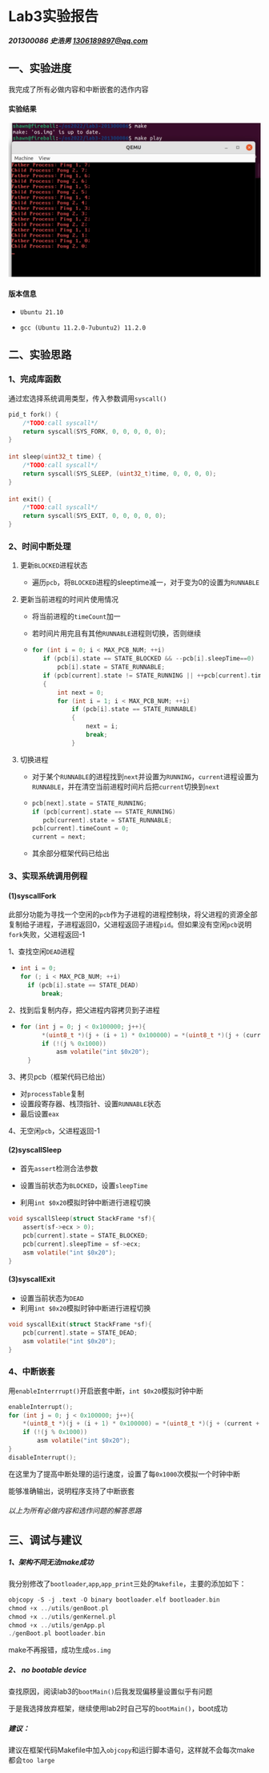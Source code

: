 # Lab3实验报告

##### 201300086 史浩男 1306189897@qq.com

 

## 一、实验进度

我完成了所有必做内容和中断嵌套的选作内容



#### 实验结果

![img](Lab3实验报告.assets/wps1.jpg) 

#### 版本信息

- `Ubuntu 21.10`

- `gcc (Ubuntu 11.2.0-7ubuntu2) 11.2.0`

 

## 二、实验思路

### 1、完成库函数

通过宏选择系统调用类型，传入参数调用`syscall()`

```c
pid_t fork() {
    /*TODO:call syscall*/
	return syscall(SYS_FORK, 0, 0, 0, 0, 0);
}

int sleep(uint32_t time) {
    /*TODO:call syscall*/
	return syscall(SYS_SLEEP, (uint32_t)time, 0, 0, 0, 0);
}

int exit() {
    /*TODO:call syscall*/
	return syscall(SYS_EXIT, 0, 0, 0, 0, 0);
}
```

### 2、时间中断处理

1. 更新`BLOCKED`进程状态

   - 遍历`pcb`，将`BLOCKED`进程的sleeptime减一，对于变为0的设置为`RUNNABLE`

2. 更新当前进程的时间片使用情况

   - 将当前进程的`timeCount`加一

   - 若时间片用完且有其他`RUNNABLE`进程则切换，否则继续

   - ```c
     for (int i = 0; i < MAX_PCB_NUM; ++i)
     	if (pcb[i].state == STATE_BLOCKED && --pcb[i].sleepTime==0)
     		pcb[i].state = STATE_RUNNABLE;
     	if (pcb[current].state != STATE_RUNNING || ++pcb[current].timeCount >= MAX_TIME_COUNT)
     	{
     		int next = 0;
     		for (int i = 1; i < MAX_PCB_NUM; ++i)
     			if (pcb[i].state == STATE_RUNNABLE)
     			{
     				next = i;
     				break;
     			}
     ```

3. 切换进程

   - 对于某个`RUNNABLE`的进程找到`next`并设置为`RUNNING`，`current`进程设置为`RUNNABLE`，并在清空当前进程时间片后把`current`切换到`next`

   - ```c
     pcb[next].state = STATE_RUNNING;
     if (pcb[current].state == STATE_RUNNING)
     	pcb[current].state = STATE_RUNNABLE;
     pcb[current].timeCount = 0;
     current = next;
     ```

   - 其余部分框架代码已给出		



### 3、实现系统调用例程

#### (1)syscallFork

此部分功能为寻找一个空闲的`pcb`作为子进程的进程控制块，将父进程的资源全部复制给子进程，子进程返回0，父进程返回子进程`pid`。但如果没有空闲`pcb`说明`fork`失败，父进程返回-1

1、查找空闲`DEAD`进程

- ```c
  int i = 0;
  for (; i < MAX_PCB_NUM; ++i)
  	if (pcb[i].state == STATE_DEAD)
  		break;
  ```

2、找到后复制内存，把父进程内容拷贝到子进程

- ```c
  for (int j = 0; j < 0x100000; j++){
  		*(uint8_t *)(j + (i + 1) * 0x100000) = *(uint8_t *)(j + (current + 1) * 0x100000);
  		if (!(j % 0x1000))
  			asm volatile("int $0x20");
  	}
  ```

3、拷贝pcb（框架代码已给出）

- 对`processTable`复制
- 设置段寄存器、栈顶指针、设置`RUNNABLE`状态
- 最后设置`eax`

4、无空闲`pcb`，父进程返回-1



#### (2)syscallSleep

- 首先`assert`检测合法参数

- 设置当前状态为`BLOCKED`，设置`sleepTime`

- 利用`int $0x20`模拟时钟中断进行进程切换

```c
void syscallSleep(struct StackFrame *sf){
    assert(sf->ecx > 0);
	pcb[current].state = STATE_BLOCKED;
	pcb[current].sleepTime = sf->ecx;
	asm volatile("int $0x20");
}	
```



#### (3)syscallExit

- 设置当前状态为`DEAD`
- 利用`int $0x20`模拟时钟中断进行进程切换

```c
void syscallExit(struct StackFrame *sf){
    pcb[current].state = STATE_DEAD;
	asm volatile("int $0x20");
}
```



### 4、中断嵌套

用`enableInterrrupt()`开启嵌套中断，`int $0x20`模拟时钟中断

```c
enableInterrupt();
for (int j = 0; j < 0x100000; j++){
	*(uint8_t *)(j + (i + 1) * 0x100000) = *(uint8_t *)(j + (current + 1) * 0x100000);
	if (!(j % 0x1000))
		asm volatile("int $0x20");
}
disableInterrupt();
```

在这里为了提高中断处理的运行速度，设置了每`0x1000`次模拟一个时钟中断

能够准确输出，说明程序支持了中断嵌套



###### 以上为所有必做内容和选作问题的解答思路



## 三、调试与建议

##### 1、架构不同无法make成功

我分别修改了`bootloader`,`app`,`app_print`三处的`Makefile`，主要的添加如下：

```c
objcopy -S -j .text -O binary bootloader.elf bootloader.bin
chmod +x ../utils/genBoot.pl
chmod +x ../utils/genKernel.pl
chmod +x ../utils/genApp.pl
./genBoot.pl bootloader.bin
```

make不再报错，成功生成`os.img`

##### 2、 no bootable device

查找原因，阅读lab3的`bootMain()`后我发现偏移量设置似乎有问题

于是我选择放弃框架，继续使用lab2时自己写的`bootMain()`，boot成功

##### 建议：

建议在框架代码Makefile中加入`objcopy`和运行脚本语句，这样就不会每次make都会`too large`